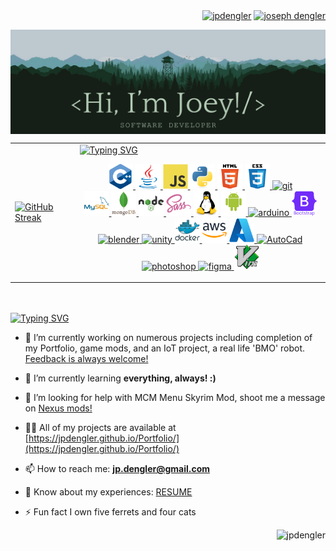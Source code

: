 
<p align="right">
<a href="https://linkedin.com/in/jpdengler" target="blank"><img align="center" src="https://raw.githubusercontent.com/rahuldkjain/github-profile-readme-generator/master/src/images/icons/Social/linked-in-alt.svg" alt="jpdengler" height="30" width="40" /></a>
<a href="https://fb.com/joseph dengler" target="blank"><img align="center" src="https://raw.githubusercontent.com/rahuldkjain/github-profile-readme-generator/master/src/images/icons/Social/facebook.svg" alt="joseph dengler" height="30" width="40" /></a>
</p>

<!-- Banner -->
<img align="center" alt="Coding" src="https://raw.githubusercontent.com/JPDengler/JPDengler/main/Banner.png">

<!-- Container for Streak and Languages/Tools -->
<div align="center">
  <table style="background-color: transparent; border-collapse: collapse;">
    <tr>
      <!-- GitHub Streak Widget -->
      <td>
        <a href="https://git.io/streak-stats">
          <img src="https://streak-stats.demolab.com?user=jpdengler&theme=gotham" alt="GitHub Streak" />
        </a>
      </td>
      <!-- Languages and Tools -->
      <td>
<a href="https://git.io/typing-svg"><img src="https://readme-typing-svg.demolab.com?font=Fira+Code&pause=1000&color=00F7B2&center=true&random=false&width=435&lines=Languages+and+Tools%3A" alt="Typing SVG" /></a>
        <p align="center">
          <!-- Programming Languages -->
          <a href="https://www.w3schools.com/cpp/" target="_blank" rel="noreferrer">
            <img src="https://raw.githubusercontent.com/devicons/devicon/master/icons/cplusplus/cplusplus-original.svg" alt="cplusplus" width="40" height="40" />
          </a>
          <a href="https://www.java.com" target="_blank" rel="noreferrer">
            <img src="https://raw.githubusercontent.com/devicons/devicon/master/icons/java/java-original.svg" alt="java" width="40" height="40" />
          </a>
          <a href="https://developer.mozilla.org/en-US/docs/Web/JavaScript" target="_blank" rel="noreferrer">
            <img src="https://raw.githubusercontent.com/devicons/devicon/master/icons/javascript/javascript-original.svg" alt="javascript" width="40" height="40" />
          </a>
          <a href="https://www.python.org" target="_blank" rel="noreferrer">
            <img src="https://raw.githubusercontent.com/devicons/devicon/master/icons/python/python-original.svg" alt="python" width="40" height="40" />
          </a>
          <a href="https://www.w3.org/html/" target="_blank" rel="noreferrer">
            <img src="https://raw.githubusercontent.com/devicons/devicon/master/icons/html5/html5-original-wordmark.svg" alt="html5" width="40" height="40" />
          </a>
          <a href="https://www.w3schools.com/css/" target="_blank" rel="noreferrer">
            <img src="https://raw.githubusercontent.com/devicons/devicon/master/icons/css3/css3-original-wordmark.svg" alt="css3" width="40" height="40" />
          </a>
          <!-- Other Tools -->
          <a href="https://git-scm.com/" target="_blank" rel="noreferrer">
            <img src="https://www.vectorlogo.zone/logos/git-scm/git-scm-icon.svg" alt="git" width="40" height="40" />
          </a>
          <br/>
          <a href="https://www.mysql.com/" target="_blank" rel="noreferrer">
            <img src="https://raw.githubusercontent.com/devicons/devicon/master/icons/mysql/mysql-original-wordmark.svg" alt="mysql" width="40" height="40" />
          </a>
          <a href="https://www.mongodb.com/" target="_blank" rel="noreferrer">
            <img src="https://raw.githubusercontent.com/devicons/devicon/master/icons/mongodb/mongodb-original-wordmark.svg" alt="mongodb" width="40" height="40" />
          </a>
          <a href="https://nodejs.org" target="_blank" rel="noreferrer">
            <img src="https://raw.githubusercontent.com/devicons/devicon/master/icons/nodejs/nodejs-original-wordmark.svg" alt="nodejs" width="40" height="40" />
          </a>
          <a href="https://sass-lang.com" target="_blank" rel="noreferrer">
            <img src="https://raw.githubusercontent.com/devicons/devicon/master/icons/sass/sass-original.svg" alt="sass" width="40" height="40" />
          </a>
          <a href="https://www.linux.org/" target="_blank" rel="noreferrer">
            <img src="https://raw.githubusercontent.com/devicons/devicon/master/icons/linux/linux-original.svg" alt="linux" width="40" height="40" />
          </a>
          <a href="https://developer.android.com" target="_blank" rel="noreferrer">
            <img src="https://raw.githubusercontent.com/devicons/devicon/master/icons/android/android-original-wordmark.svg" alt="android" width="40" height="40" />
          </a>
          <a href="https://www.arduino.cc/" target="_blank" rel="noreferrer">
            <img src="https://cdn.worldvectorlogo.com/logos/arduino-1.svg" alt="arduino" width="40" height="40" />
          </a>
          <a href="https://getbootstrap.com" target="_blank" rel="noreferrer">
            <img src="https://raw.githubusercontent.com/devicons/devicon/master/icons/bootstrap/bootstrap-plain-wordmark.svg" alt="bootstrap" width="40" height="40" />
          </a>
          <br/>
          <a href="https://www.blender.org/" target="_blank" rel="noreferrer">
            <img src="https://download.blender.org/branding/community/blender_community_badge_white.svg" alt="blender" width="40" height="40" />
          </a>
          <a href="https://unity.com/" target="_blank" rel="noreferrer">
            <img src="https://www.vectorlogo.zone/logos/unity3d/unity3d-icon.svg" alt="unity" width="40" height="40" />
          </a>
          <a href="https://www.docker.com/" target="_blank" rel="noreferrer">
            <img src="https://raw.githubusercontent.com/devicons/devicon/master/icons/docker/docker-original-wordmark.svg" alt="docker" width="40" height="40" />
          </a>
          <a href="https://aws.amazon.com/" target="_blank" rel="noreferrer">
            <img src="https://raw.githubusercontent.com/devicons/devicon/master/icons/amazonwebservices/amazonwebservices-original-wordmark.svg" alt="aws" width="40" height="40" />
          </a>
          <a href="https://azure.microsoft.com/" target="_blank" rel="noreferrer">
            <img src="https://raw.githubusercontent.com/devicons/devicon/master/icons/azure/azure-original.svg" alt="azure" width="40" height="40" />
          </a>
          <a href="https://www.autodesk.com/products/autocad/" target="_blank" rel="noreferrer">
          <img src="https://cdn.shopify.com/s/files/1/0246/0798/1613/products/autodesk-autocad-small_social-400.png?v=1650011220" alt="AutoCad" width="40" height="40" />
          </a>
          <a href="https://www.photoshop.com/" target="_blank" rel="noreferrer">
            <img src="https://upload.wikimedia.org/wikipedia/commons/thumb/a/af/Adobe_Photoshop_CC_icon.svg/1200px-Adobe_Photoshop_CC_icon.svg.png" alt="photoshop" width="40" height="40" />
          </a>
          <a href="https://www.figma.com/" target="_blank" rel="noreferrer">
            <img src="https://www.vectorlogo.zone/logos/figma/figma-icon.svg" alt="figma" width="40" height="40" />
          </a>
          <a href="https://www.vim.org/" target="_blank" rel="noreferrer">
            <img src="https://raw.githubusercontent.com/devicons/devicon/master/icons/vim/vim-original.svg" alt="vim" width="40" height="40" />
          </a>
          </a>
        </p>
      </td>
    </tr>
  </table>
</div>

<br/>
<br/>
<a href="https://git.io/typing-svg"><img src="https://readme-typing-svg.demolab.com?font=Fira+Code&weight=900&size=30&pause=1000&color=00F7B2&random=true&width=435&lines=ABOUT+ME" alt="Typing SVG" /></a>

- 🔭 I’m currently working on numerous projects including completion of my Portfolio, game mods, and an IoT project, a real life 'BMO' robot. [Feedback is always welcome!](https://jpdengler.github.io/Portfolio/)

- 🌱 I’m currently learning **everything, always! :)**

- 🤝 I’m looking for help with MCM Menu Skyrim Mod, shoot me a message on [Nexus mods!](https://next.nexusmods.com/profile/AWildJoey/about-me)

- 👨‍💻 All of my projects are available at [https://jpdengler.github.io/Portfolio/](https://jpdengler.github.io/Portfolio/)

- 📫 How to reach me: **jp.dengler@gmail.com**

- 📄 Know about my experiences: [RESUME](https://docs.google.com/document/d/1rkYX2gs1hHSCYmbxGOOGQtMiHkr5SpPz/edit?usp=sharing&ouid=113982247603588447000&rtpof=true&sd=true)

- ⚡ Fun fact I own five ferrets and four cats

<!-- Profile Views -->
<p align="right">
  <img src="https://komarev.com/ghpvc/?username=jpdengler&label=Profile%20views&color=0e75b6&style=flat" alt="jpdengler" />




